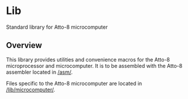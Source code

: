 # Lib

Standard library for Atto-8 microcomputer

## Overview

This library provides utilities and convenience macros for the Atto-8 microprocessor and microcomputer. It is to be assembled with the Atto-8 assembler located in [/asm/](../asm/).

Files specific to the Atto-8 microcomputer are located in [/lib/microcomputer/](../lib/microcomputer/).
